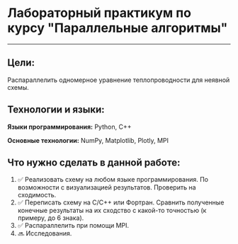 # Лабораторный практикум по курсу "Параллельные алгоритмы"
***

## Цели:
Распараллелить одномерное уравнение теплопроводности для неявной схемы.

## Технологии и языки:
__Языки программирования:__ Python, C++

__Основные технологии:__ NumPy, Matplotlib, Plotly, MPI


## Что нужно сделать в данной работе:

1. ✅ Реализовать схему на любом языке программирования. По возможности с визуализацией результатов. Проверить на сходимость.
2. ✅ Переписать схему на С/С++ или Фортран. Сравнить полученные конечные результаты на их сходство с какой-то точностью (к примеру, до 6 знака).
3. ✅ Распараллелить при помощи MPI.
4. :soon: Исследования.
